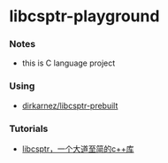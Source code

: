 libcsptr-playground
====================
### Notes
- this is C language project

### Using
- [dirkarnez/libcsptr-prebuilt](https://github.com/dirkarnez/libcsptr-prebuilt)

### Tutorials
- [libcsptr，一个大道至简的c++库](https://mp.weixin.qq.com/s/5dHUouQtyjezqY6C5nyn9g)
